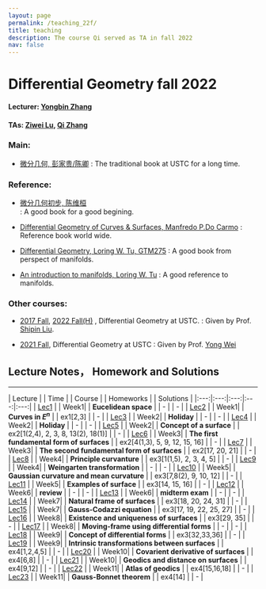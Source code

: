 ```yaml
---
layout: page
permalink: /teaching_22f/
title: teaching
description: The course Qi served as TA in fall 2022 
nav: false
---
```


# Differential Geometry fall 2022
#### Lecturer: [Yongbin Zhang](ybzhang@amss.ac.cn)
#### TAs: [Ziwei Lu](zabanya@mail.ustc.edu.cn), [Qi Zhang](bon-qi.github.io)
### Main: 
* [微分几何, 彭家贵/陈卿](https://book.douban.com/subject/1239802/) 
  : The traditional book at USTC for a long time.

### Reference:
* [微分几何初步, 陈维桓](https://book.douban.com/subject/1239802//)  
  : A good book for a good begining.
* [Differential Geometry of Curves & Surfaces, Manfredo P.Do Carmo](http://www2.ing.unipi.it/griff/files/dC.pdf) 
 : Reference book world wide.
* [Differential Geometry, Loring W. Tu, GTM275](http://www.math.nagoya-u.ac.jp/~richard/teaching/f2018/Tu_geometry.pdf)
 : A good book from perspect of manifolds.

* [An introduction to manifolds, Loring W. Tu](https://im0.p.lodz.pl/~kubarski/AnalizaIV/Wyklady/L-Tu-1441973990.pdf)
 : A good reference to manifolds.

### Other courses:
* [2017 Fall](http://staff.ustc.edu.cn/~spliu/Teach_RG2017.html), [2022 Fall(H)](http://staff.ustc.edu.cn/~spliu/Teaching.html) , Differential Geometry at USTC.
  : Given by Prof. [Shipin Liu](http://staff.ustc.edu.cn/~spliu/index.html).

* [2021 Fall](), Differential Geometry at USTC
  : Given by Prof. [Yong Wei](http://staff.ustc.edu.cn/~yongwei/)

## Lecture Notes， Homework and Solutions
---

| Lecture |  |    Time    |  |  Course  |  |  Homeworks  |  |    Solutions    |
|:---:|:---:|:---:|:---:|:---:| 
| [Lec1]() | | Week1| | **Eucelidean space** | |  -   | | - | 
| [Lec2]() | | Week1| | **Curves in $E^n$** | | ex1[2,3] | | - | 
| [Lec3]() | | Week2| | **Holiday** | | - | | - | 
| [Lec4]() | | Week2| | **Holiday** | | - | | - | 
| [Lec5]() | | Week2| | **Concept of a surface** | | ex2[1(2,4), 2, 3, 8, 13(2), 18(1)]  | | - | 
| [Lec6]() | | Week3| | **The first fundamental form of surfaces** | | ex2[4(1,3), 5, 9, 12, 15, 16] | | - | 
| [Lec7]() | | Week3| | **The second fundamental form of surfaces** | | ex2[17, 20, 21] | | - | 
| [Lec8]() | | Week4| | **Principle curvanture** | | ex3[1(1,5), 2, 3, 4, 5] | | - | 
| [Lec9]() | | Week4| | **Weingarten transformation** | | - | | - | 
| [Lec10]() | | Week5| | **Gaussian curvature and mean curvature** | | ex3[7,8(2), 9, 10, 12] | | - | 
| [Lec11]() | | Week5| | **Examples of surface** | | ex3[14, 15, 16] | | - | 
| [Lec12]() | | Week6| | **review** | | - | | - | 
| [Lec13]() | | Week6| | **midterm exam** | | - | | - | 
| [Lec14]() | | Week7| | **Natural frame of surfaces** | | ex3[18, 20, 24, 31] | | - | 
| [Lec15]() | | Week7| | **Gauss-Codazzi equation** | | ex3[17, 19, 22, 25, 27] | | - | 
| [Lec16]() | | Week8| | **Existence and uniqueness of surfaces** | | ex3[29, 35] | | - | 
| [Lec17]() | | Week8| | **Moving-frame using differential forms** | | - | | - | 
| [Lec18]() | | Week9| | **Concept of differential forms** | | ex3[32,33,36] | | - | 
| [Lec19]() | | Week9| | **Intrinsic transformations between surfaces** | | ex4[1,2,4,5] | | - | 
| [Lec20]() | | Week10| | **Covarient derivative of surfaces** | | ex4[6,8] | | - | 
| [Lec21]() | | Week10| | **Geodics and distance on surfaces** | | ex4[9,12] | | - | 
| [Lec22]() | | Week11| | **Atlas of geodics** | | ex4[15,16,18] | | - | 
| [Lec23]() | | Week11| | **Gauss-Bonnet theorem** | | ex4[14] | | - | 

<!--
| [Lec24]() | | Week12| | **Balabalabala** | | - | | - | 
| [Lec25]() | | Week12| | **Balabalabala** | | ex4[19,20] | | - | 
| [Lec26]() | | Week13| | **Balabalabala** | | - | | - | 
| [Lec27]() | | Week13| | **Balabalabala** | | ex5[3] | | - | 
| [Lec28]() | | Week14| | **Balabalabala** | | - | | - | 
| [Lec29]() | | Week14| | **Balabalabala** | | ex5[1(2,3,4), 2, 5, 6, 8, 9] | | - | 
| [Lec30]() | | Week15| | **Balabalabala** | | ex5[10,12,13,14] | | - | 
| [Lec31]() | | Week15| | **Balabalabala** | | ex5[24, 25] | | - | 
-->

